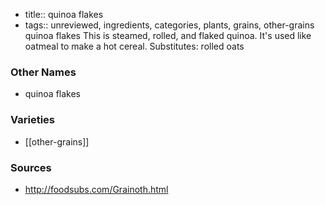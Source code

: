 - title:: quinoa flakes
- tags:: unreviewed, ingredients, categories, plants, grains, other-grains
quinoa flakes This is steamed, rolled, and flaked quinoa. It's used like oatmeal to make a hot cereal. Substitutes: rolled oats

### Other Names

* quinoa flakes

### Varieties

* [[other-grains]]

### Sources
* http://foodsubs.com/Grainoth.html
